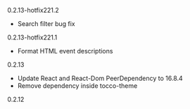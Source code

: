 0.2.13-hotfix221.2
- Search filter bug fix

0.2.13-hotfix221.1
- Format HTML event descriptions

0.2.13
- Update React and React-Dom PeerDependency to 16.8.4
- Remove dependency inside tocco-theme 

0.2.12
